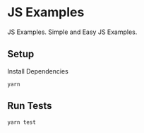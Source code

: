 # JS Examples

JS Examples. Simple and Easy JS Examples.

## Setup

Install Dependencies

    yarn

## Run Tests

    yarn test
